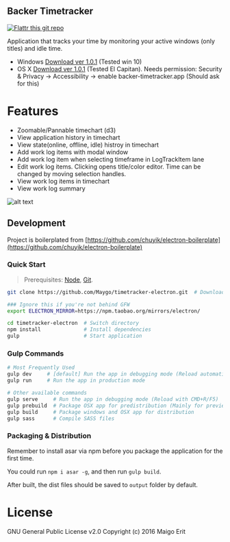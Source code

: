 Backer Timetracker
---

[![Flattr this git repo](http://api.flattr.com/button/flattr-badge-large.png)](https://flattr.com/submit/auto?user_id=MayGo&url=https://github.com/MayGo/backer-timetracker&title=Backer-Timetracker&language=en_GB&tags=github&category=software)

Application that tracks your time by monitoring your active windows (only titles) and idle time.

- Windows [Download ver 1.0.1](https://github.com/MayGo/backer-timetracker/releases/download/1.0.1/Backer.Timetracker.Setup.exe) (Tested win 10)
- OS X [Download ver 1.0.1](https://github.com/MayGo/backer-timetracker/releases/download/1.0.1/Backer.Timetracker.dmg) (Tested El Capitan). Needs permission: Security & Privacy -> Accessibility -> enable backer-timetracker.app (Should ask for this)

# Features
- Zoomable/Pannable timechart (d3)
- View application history in timechart
- View state(online, offline, idle) histroy in timechart
- Add work log items with modal window
- Add work log item when selecting timeframe in LogTrackItem lane
- Edit work log items. Clicking opens title/color editor. Time can be changed by moving selection handles.
- View work log items in timechart
- View work log summary


![alt text](https://github.com/MayGo/backer-timetracker/raw/master/screenshots/timeline.PNG "Backer Timetracker screenshot")

Development
---
Project is boilerplated from [https://github.com/chuyik/electron-boilerplate](https://github.com/chuyik/electron-boilerplate)

### Quick Start
> Prerequisites: [Node](https://nodejs.org/), [Git](https://git-scm.com/).

```bash
git clone https://github.com/Maygo/timetracker-electron.git  # Download this project

### Ignore this if you're not behind GFW
export ELECTRON_MIRROR=https://npm.taobao.org/mirrors/electron/

cd timetracker-electron  # Switch directory
npm install              # Install dependencies
gulp                     # Start application
```

### Gulp Commands
```bash
# Most Frequently Used
gulp dev     # [default] Run the app in debugging mode (Reload automatically)
gulp run     # Run the app in production mode

# Other available commands
gulp serve     # Run the app in debugging mode (Reload with CMD+R/F5)
gulp prebuild  # Package OSX app for predistribution (Mainly for preview)
gulp build     # Package windows and OSX app for distribution
gulp sass      # Compile SASS files
```

### Packaging & Distribution
Remember to install asar via npm before you package the application for the first time.

You could run `npm i asar -g`, and then run `gulp build`.

After built, the dist files should be saved to `output` folder by default.

# License
GNU General Public License v2.0
Copyright (c) 2016 Maigo Erit


